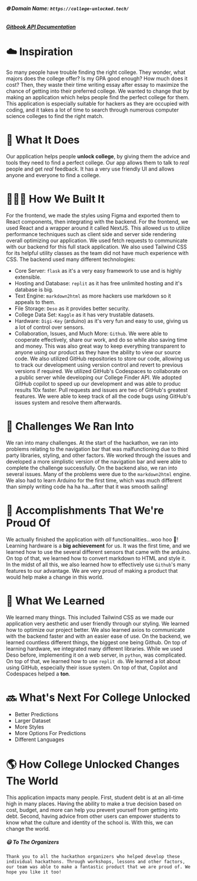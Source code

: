 ###### **🌐 Domain Name: `https://college-unlocked.tech/`**
###### **[Gitbook API Documentation](https://sarveshsaharsh.gitbook.io/college-unlocked/)**

# ☁️ Inspiration
So many people have trouble finding the right college. They wonder, what majors does the college offer? Is my GPA good enough? How much does it cost? Then, they waste their time writing essay after essay to maximize the chance of getting into their preferred college. We wanted to change that by making an application which helps people find the perfect college for them. This application is especially suitable for hackers as they are occupied with coding, and it takes a lot of time to search through numerous computer science colleges to find the right match.

# 🚧 What It Does
Our application helps people **unlock college**, by giving them the advice and tools they need to find a perfect college. Our app allows them to talk to *real* people and get *real* feedback. It has a very use friendly UI and allows anyone and everyone to find a college.

# 👨🏾‍💻 How We Built It
For the frontend, we made the styles using Figma and exported them to React components, then integrating with the backend. For the frontend, we used React and a wrapper around it called NextJS. This allowed us to utilize performance techniques such as client side and server side rendering overall optimizing our application. We used fetch requests to communicate with our backend for this full stack application. We also used Tailwind CSS for its helpful utility classes as the team did not have much experience with CSS. The backend used many different technologies:
- Core Server: `flask` as it's a very easy framework to use and is highly extensible.
- Hosting and Database: `replit` as it has free unlimited hosting and it's database is big.
- Text Engine: `markdown2html` as more hackers use markdown so it appeals to them.
- File Storage: `Deso` as it provides better security.
- College Data Set: `Kaggle` as it has very trustable datasets.
- Hardware: `Digi-Key` (arduino) as it's very fun and easy to use, giving us a lot of control over sensors.
- Collaboration, Issues, and Much More: `Github`. We were able to cooperate effectively, share our work, and do so while also saving time and money. This was also great way to keep everything transparent to anyone using our product as they have the ability to view our source code. We also utilized GitHub repositories to store our code, allowing us to track our development using version control and revert to previous versions if required. We utilized GitHub's Codespaces to collaborate on a public server while developing our College Finder API. We adopted GitHub copilot to speed up our development and was able to produc results 10x faster. Pull requests and issues are two of GitHub's greatest features. We were able to keep track of all the code bugs using GitHub's issues system and resolve them afterwards.

# 👷 Challenges We Ran Into
We ran into many challenges. At the start of the hackathon, we ran into problems relating to the navigation bar that was malfunctioning due to third party libraries, styling, and other factors. We worked through the issues and developed a more simplistic version of the navigation bar and were able to complete the challenge successfully. On the backend also, we ran into several issues. Many of the problems were due to the `markdown2html` engine. We also had to learn Arduino for the first time, which was much different than simply writing code ha ha ha...after that it was smooth sailing!

# 🎉 Accomplishments That We're Proud Of
We actually finished the application with *all* functionalities...woo hoo 🥳! Learning hardware is a **big achievement** for us. It was the first time, and we learned how to use the several different sensors that came with the arduino.  On top of that, we learned how to convert markdown to HTML and style it. In the midst of all this, we also learned how to effectively use `Github`'s many features to our advantage. We are very proud of making a product that would help make a change in this world.

# 📙 What We Learned
We learned many things. This included Tailwind CSS as we made our application very aesthetic and user friendly through our styling. We learned how to optimize our project better. We also learned axios to communicate with the backend faster and with an easier ease of use. On the backend, we learned countless different things, the biggest one being Github. On top of learning hardware, we integrated many different libraries. While we used Deso before, implementing it on a web server, in `python`, was complicated. On top of that, we learned how to use `replit db`.  We learned a lot about using GitHub, especially their issue system. On top of that, Copilot and Codespaces helped a **ton**.

# 🔜 What's Next For College Unlocked
- Better Predictions
- Larger Dataset
- More Styles
- More Options For Predictions
- Different Languages

# 🌎 How College Unlocked Changes The World
This application impacts many people. First, student debt is at an all-time high in many places. Having the ability to make a true decision based on cost, budget, and more can help you prevent yourself from getting into debt. Second, having advice from other users can empower students to know what the culture and identity of the school is. With this, we can change the world.

##### 😃 To The Organizers
`Thank you to all the hackathon organizers who helped develop these individual hackathons. Through workshops, lessons and other factors, our team was able to make a fantastic product that we are proud of. We hope you like it too!`
